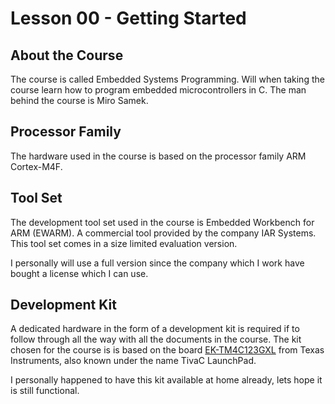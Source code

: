 # Lesson 00 - Getting Started

## About the Course

The course is called Embedded Systems Programming. Will when taking the course learn how to program embedded microcontrollers in C. The man behind the course is Miro Samek.

## Processor Family

The hardware used in the course is based on the processor family ARM Cortex-M4F.

## Tool Set

The development tool set used in the course is Embedded Workbench for ARM (EWARM). A commercial tool provided by the company IAR Systems. This tool set comes in a size limited evaluation version.

I personally will use a full version since the company which I work have bought a license which I can use.

## Development Kit

A dedicated hardware in the form of a development kit is required if to follow through all the way with all the documents in the course. The kit chosen for the course is is based on the board [EK-TM4C123GXL](http://www.ti.com/tool/ek-tm4c123gxl) from Texas Instruments, also known under the name TivaC LaunchPad.

I personally happened to have this kit available at home already, lets hope it is still functional.

